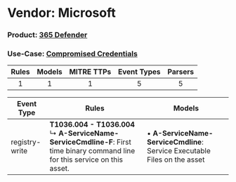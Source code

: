 Vendor: Microsoft
=================
### Product: [365 Defender](../ds_microsoft_365_defender.md)
### Use-Case: [Compromised Credentials](../../../../UseCases/uc_compromised_credentials.md)

| Rules | Models | MITRE TTPs | Event Types | Parsers |
|:-----:|:------:|:----------:|:-----------:|:-------:|
|   1   |   1    |     1      |      5      |    5    |

| Event Type     | Rules                                                                                                                                    | Models                                                                        |
| -------------- | ---------------------------------------------------------------------------------------------------------------------------------------- | ----------------------------------------------------------------------------- |
| registry-write | <b>T1036.004 - T1036.004</b><br> ↳ <b>A-ServiceName-ServiceCmdline-F</b>: First time binary command line for this service on this asset. |  • <b>A-ServiceName-ServiceCmdline</b>: Service Executable Files on the asset |